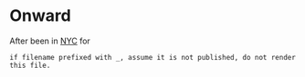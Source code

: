 # Onward

After been in [NYC](http://en.wikipedia.org/wiki/New_York_City) for

```
if filename prefixed with _, assume it is not published, do not render this file.
```
